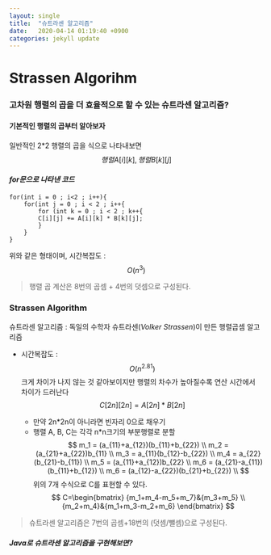 ```yaml
---
layout: single
title:  "슈트라센 알고리즘"
date:   2020-04-14 01:19:40 +0900
categories: jekyll update
---
```


Strassen Algorihm
==============

### 고차원 행렬의 곱을 더 효율적으로 할 수 있는 **슈트라센 알고리즘?**

#### 기본적인 행렬의 곱부터 알아보자
일반적인 2*2 행렬의 곱을 식으로 나타내보면
$$
행렬 A[i][k], 행렬 B[k][j]
$$

#### *for문으로 나타낸 코드*
~~~~
for(int i = 0 ; i<2 ; i++){
	for(int j = 0 ; i < 2 ; i++{
		for (int k = 0 ; i < 2 ; k++{
		C[i][j] += A[i][k] * B[k][j];
		}
	}
}
~~~~
위와 같은 형태이며, 
시간복잡도 : $$ O(n^3) $$
> 행렬 곱 계산은 8번의 곱셈 + 4번의 덧셈으로 구성된다.

### Strassen Algorithm
슈트라센 알고리즘
:	독일의 수학자 슈트라센(*Volker Strassen*)이 만든 행렬곱셈 알고리즘
- 시간복잡도 : $$ O(n^{2.81}) $$
  크게 차이가 나지 않는 것 같아보이지만 행렬의 차수가 높아질수록 연산 시간에서 차이가 드러난다
  $$
  C[2n][2n] = A[2n]*B[2n]
  $$

  - 만약 2n*2n이 아니라면 빈자리 0으로 채우기
  - 행렬  A, B, C는 각각 n*n크기의 부분행렬로 분할
$$
m_1 = (a_{11}+a_{12})(b_{11}+b_{22}) \\
m_2 = (a_{21}+a_{22})b_{11} \\
m_3 = a_{11}(b_{12}-b_{22})  \\
m_4 = a_{22}(b_{21}-b_{11})  \\
m_5 = (a_{11}+a_{12})b_{22} \\
m_6 = (a_{21}-a_{11})(b_{11}+b_{12}) \\ 
m_6 = (a_{12}-a_{22})(b_{21}+b_{22}) \\
$$
 위의 7개 수식으로 C를 표현할 수 있다.
$$
C=\begin{bmatrix}
{m_1+m_4-m_5+m_7}&{m_3+m_5} \\
{m_2+m_4}&{m_1+m_3-m_2+m_6}
\end{bmatrix}
$$
> 슈트라센 알고리즘은 7번의 곱셈+18번의 (덧셈/뺄셈)으로 구성된다.



#### *Java로 슈트라센 알고리즘을 구현해보면?*

